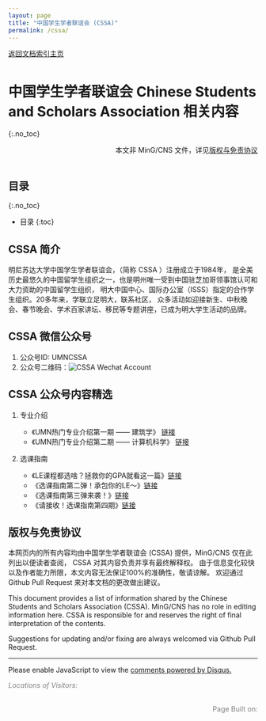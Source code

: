 ```yaml
---
layout: page
title: "中国学生学者联谊会 (CSSA)"
permalink: /cssa/
---
```


<!-- Global site tag (gtag.js) - Google Analytics -->
<script async src="https://www.googletagmanager.com/gtag/js?id=G-4DT3EE5Z3Q"></script>
<script>
  window.dataLayer = window.dataLayer || [];
  function gtag(){dataLayer.push(arguments);}
  gtag('js', new Date());

  gtag('config', 'G-4DT3EE5Z3Q');
</script>
<script data-ad-client="ca-pub-3457849876540251" async src="https://pagead2.googlesyndication.com/pagead/js/adsbygoogle.js"></script>

<div id="google_translate_element" style="float:right"></div>
<script>
function googleTranslateElementInit() {
  new google.translate.TranslateElement({pageLanguage: 'zh'}, 'google_translate_element');
}
</script>
<script async src="https://translate.google.com/translate_a/element.js?cb=googleTranslateElementInit"></script>

<div style="padding-bottom: 6px">
<a href="http://www.mingcns.org">返回文档索引主页</a>
</div>

# 中国学生学者联谊会 Chinese Students and Scholars Association 相关内容
{:.no_toc}

<div align="right">
本文非 MinG/CNS 文件，详见<a href="#版权与免责协议">版权与免责协议</a><br>
</div><br>

## 目录
{:.no_toc}

* 目录
{:toc}


## CSSA 简介
明尼苏达大学中国学生学者联谊会，（简称 CSSA ）注册成立于1984年，
是全美历史最悠久的中国留学生组织之一，也是明州唯一受到中国驻芝加哥领事馆认可和大力资助的中国留学生组织，
明大中国中心、国际办公室（ISSS）指定的合作学生组织。20多年来，学联立足明大，联系社区，
众多活动如迎接新生、中秋晚会、春节晚会、学术百家讲坛、移民等专题讲座，已成为明大学生活动的品牌。

## CSSA 微信公众号
1. 公众号ID: UMNCSSA
1. 公众号二维码：![CSSA Wechat Account](https://www.mingcns.org/images/cssa/CSSA_WeChat_QRcode.jpg)

## CSSA 公众号内容精选
1. 专业介绍
    * 《UMN热门专业介绍第一期 —— 建筑学》 [链接](https://mp.weixin.qq.com/s/V4drXaqbWXVVbYLo5cgmpQ)
    * 《UMN热门专业介绍第二期 —— 计算机科学》 [链接](https://mp.weixin.qq.com/s/6BS8mZ4m_IXWpkiLMXjH0A)

1. 选课指南
    * 《LE课程都选啥？拯救你的GPA就看这一篇》[链接](https://mp.weixin.qq.com/s/ME9Kggxbc8rsI8qybp9_-g)
    * 《选课指南第二弹！承包你的LE～》[链接](https://mp.weixin.qq.com/s/7gdKZqSKAvDn4MhmMVEUdg)
    * 《选课指南第三弹来袭！》[链接](https://mp.weixin.qq.com/s/N0wyTHZfxY_gD7gyz13MPw)
    * 《请接收！选课指南第四期》[链接](https://mp.weixin.qq.com/s/JOQLXEdmrhs1345kQv30eA)


## 版权与免责协议
本网页内的所有内容均由中国学生学者联谊会 (CSSA) 提供，MinG/CNS 仅在此列出以便读者查阅，
CSSA 对其内容负责并享有最终解释权。
由于信息变化较快以及作者能力所限，本文内容无法保证100%的准确性，敬请谅解。
欢迎通过 Github Pull Request 来对本文档的更改做出建议。

This document provides a list of information shared by the Chinese Students and Scholars
Association (CSSA). MinG/CNS has no role in editing information here. CSSA is responsible
for and reserves the right of final interpretation of the contents.

Suggestions for updating and/or fixing are always welcomed via Github Pull Request.


---

<div id="disqus_thread"></div>
<script async>
    /**
    *  RECOMMENDED CONFIGURATION VARIABLES: EDIT AND UNCOMMENT THE SECTION BELOW TO INSERT DYNAMIC VALUES FROM YOUR PLATFORM OR CMS.
    *  LEARN WHY DEFINING THESE VARIABLES IS IMPORTANT: https://disqus.com/admin/universalcode/#configuration-variables    */
    /*
    var disqus_config = function () {
    this.page.url = PAGE_URL;  // Replace PAGE_URL with your page's canonical URL variable
    this.page.identifier = PAGE_IDENTIFIER; // Replace PAGE_IDENTIFIER with your page's unique identifier variable
    };
    */

    (function() { // DON'T EDIT BELOW THIS LINE
    var d = document, s = d.createElement('script');
    s.src = 'https://mingcns.disqus.com/embed.js';
    s.setAttribute('data-timestamp', +new Date());
    (d.head || d.body).appendChild(s);
    })();
</script>
<noscript>Please enable JavaScript to view the <a href="https://disqus.com/?ref_noscript">comments powered by Disqus.</a></noscript>

_<font color="grey">Locations of Visitors: </font>_
<div style="width: 50%; ">
<script type='text/javascript' id='clustrmaps' src='//cdn.clustrmaps.com/map_v2.js?cl=ffffff&w=a&t=tt&d=6dgA5xsRget7ciqINHnS-LTZ2Bt67OdMGfiecR3Qa-8&cmo=ff7a00&cmn=ff0000&ct=ffffff&co=2d78ad'></script>
</div><br>

<div align="right" style="color: grey">
Page Built on:
<i><script type="text/javascript"> document.write(document.lastModified); </script></i>
</div>
